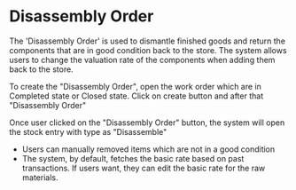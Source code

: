 # Disassembly Order 
The 'Disassembly Order' is used to dismantle finished goods and return the components that are in good condition back to the store. The system allows users to change the valuation rate of the components when adding them back to the store.

To create the "Disassembly Order", open the work order which are in Completed state or Closed state. Click on create button and after that "Disassembly Order"

Once user clicked on the "Disassembly Order" button, the system will open the stock entry with type as "Disassemble"

* Users can manually removed items which are not in a good condition
* The system, by default, fetches the basic rate based on past transactions. If users want, they can edit the basic rate for the raw materials.